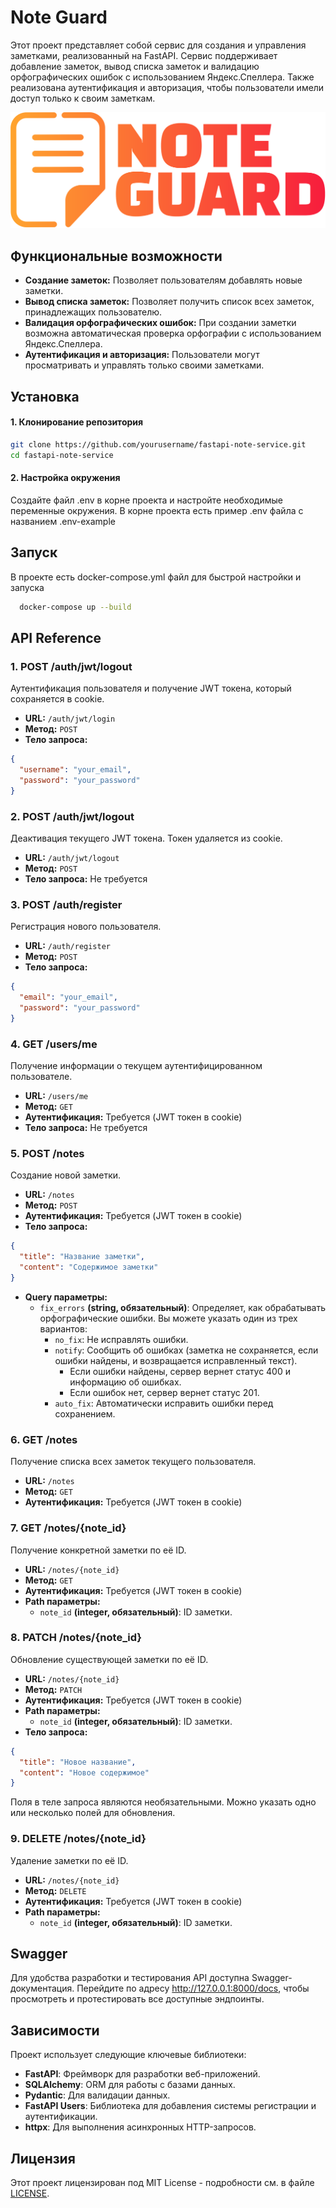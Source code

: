 
# Note Guard

Этот проект представляет собой сервис для создания и управления заметками, реализованный на FastAPI. Сервис поддерживает добавление заметок, вывод списка заметок и валидацию орфографических ошибок с использованием Яндекс.Спеллера. Также реализована аутентификация и авторизация, чтобы пользователи имели доступ только к своим заметкам.


![Logo](https://raw.githubusercontent.com/DevGruz/note-guard/72747d73fbb9984bc53de9c082e11b464daeee66/img/logo.svg)


## Функциональные возможности

- **Создание заметок:** Позволяет пользователям добавлять новые заметки.
- **Вывод списка заметок:** Позволяет получить список всех заметок, принадлежащих пользователю.
- **Валидация орфографических ошибок:** При создании заметки возможна автоматическая проверка орфографии с использованием Яндекс.Спеллера.
- **Аутентификация и авторизация:** Пользователи могут просматривать и управлять только своими заметками.


## Установка

#### 1. Клонирование репозитория

```bash
git clone https://github.com/yourusername/fastapi-note-service.git
cd fastapi-note-service
```
    
#### 2. Настройка окружения

Создайте файл .env в корне проекта и настройте необходимые переменные окружения. В корне проекта есть пример .env файла с названием .env-example


## Запуск

В проекте есть docker-compose.yml файл для быстрой настройки и запуска

```bash
  docker-compose up --build
```
## API Reference

### 1. POST /auth/jwt/logout
Аутентификация пользователя и получение JWT токена, который сохраняется в cookie.

- **URL:** `/auth/jwt/login`
- **Метод:** `POST`
- **Тело запроса:**

```json
{
  "username": "your_email",
  "password": "your_password"
}
```


### 2. POST /auth/jwt/logout
Деактивация текущего JWT токена. Токен удаляется из cookie.

- **URL:** `/auth/jwt/logout`
- **Метод:** `POST`
- **Тело запроса:** Не требуется

### 3. POST /auth/register
Регистрация нового пользователя.

- **URL:** `/auth/register`
- **Метод:** `POST`
- **Тело запроса:**

```json
{
  "email": "your_email",
  "password": "your_password"
}
```

### 4. GET /users/me
Получение информации о текущем аутентифицированном пользователе.

- **URL:** `/users/me`
- **Метод:** `GET`
- **Аутентификация:** Требуется (JWT токен в cookie)
- **Тело запроса:** Не требуется

### 5. POST /notes
Создание новой заметки.

- **URL:** `/notes`
- **Метод:** `POST`
- **Аутентификация:** Требуется (JWT токен в cookie)
- **Тело запроса:**
```json
{
  "title": "Название заметки",
  "content": "Содержимое заметки"
}
```
- **Query параметры:**
  - `fix_errors` **(string, обязательный)**: Определяет, как обрабатывать орфографические ошибки. Вы можете указать один из трех вариантов:
    - `no_fix`: Не исправлять ошибки.
    - `notify`: Сообщить об ошибках (заметка не сохраняется, если ошибки найдены, и возвращается исправленный текст).
      - Если ошибки найдены, сервер вернет статус 400 и информацию об ошибках.
      - Если ошибок нет, сервер вернет статус 201.
    - `auto_fix`: Автоматически исправить ошибки перед сохранением.

### 6. GET /notes
Получение списка всех заметок текущего пользователя.

- **URL:** `/notes`
- **Метод:** `GET`
- **Аутентификация:** Требуется (JWT токен в cookie)

### 7. GET /notes/{note_id}
Получение конкретной заметки по её ID.

- **URL:** `/notes/{note_id}`
- **Метод:** `GET`
- **Аутентификация:** Требуется (JWT токен в cookie)
- **Path параметры:**
  - `note_id` **(integer, обязательный)**: ID заметки.

### 8. PATCH /notes/{note_id}
Обновление существующей заметки по её ID.

- **URL:** `/notes/{note_id}`
- **Метод:** `PATCH`
- **Аутентификация:** Требуется (JWT токен в cookie)
- **Path параметры:**
  - `note_id` **(integer, обязательный)**: ID заметки.
- **Тело запроса:** 
```json
{
  "title": "Новое название",
  "content": "Новое содержимое"
}
```
Поля в теле запроса являются необязательными. Можно указать одно или несколько полей для обновления.

### 9. DELETE /notes/{note_id}
Удаление заметки по её ID.

- **URL:** `/notes/{note_id}`
- **Метод:** `DELETE`
- **Аутентификация:** Требуется (JWT токен в cookie)
- **Path параметры:**
  - `note_id` **(integer, обязательный)**: ID заметки.
## Swagger

Для удобства разработки и тестирования API доступна Swagger-документация. Перейдите по адресу http://127.0.0.1:8000/docs, чтобы просмотреть и протестировать все доступные эндпоинты.
## Зависимости

Проект использует следующие ключевые библиотеки:

- **FastAPI**: Фреймворк для разработки веб-приложений.
- **SQLAlchemy**: ORM для работы с базами данных.
- **Pydantic**: Для валидации данных.
- **FastAPI Users**: Библиотека для добавления системы регистрации и аутентификации.
- **httpx**: Для выполнения асинхронных HTTP-запросов.

## Лицензия

Этот проект лицензирован под MIT License - подробности см. в файле [LICENSE](https://github.com/DevGruz/note-guard/blob/main/LICENSE).

